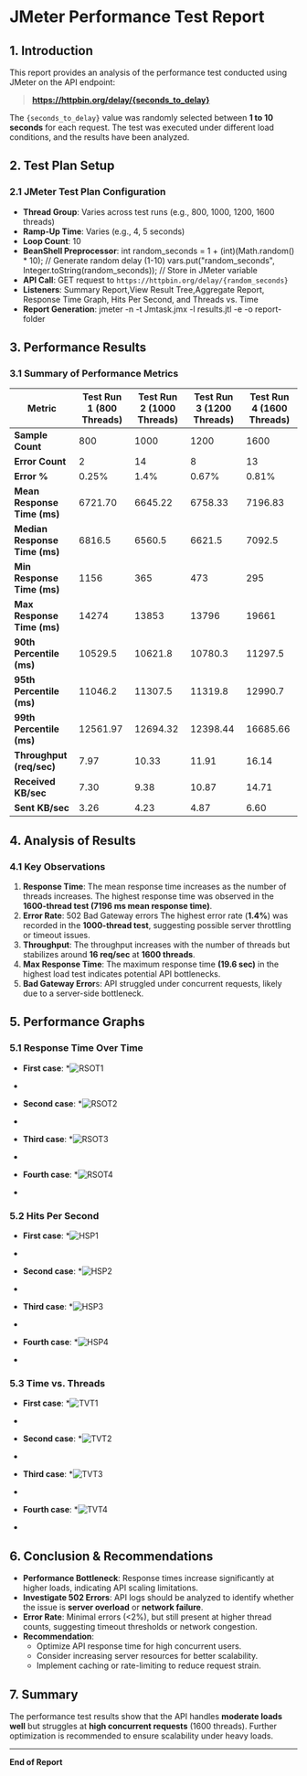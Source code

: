 # **JMeter Performance Test Report**

## **1. Introduction**
This report provides an analysis of the performance test conducted using JMeter on the API endpoint:
> **https://httpbin.org/delay/{seconds_to_delay}**

The `{seconds_to_delay}` value was randomly selected between **1 to 10 seconds** for each request. The test was executed under different load conditions, and the results have been analyzed.

## **2. Test Plan Setup**
### **2.1 JMeter Test Plan Configuration**
- **Thread Group**: Varies across test runs (e.g., 800, 1000, 1200, 1600 threads)
- **Ramp-Up Time**: Varies (e.g., 4, 5 seconds)
- **Loop Count**: 10
- **BeanShell Preprocessor**:  int random_seconds = 1 + (int)(Math.random() * 10);  // Generate random delay (1-10)
    vars.put("random_seconds", Integer.toString(random_seconds));  // Store in JMeter variable
- **API Call**: GET request to `https://httpbin.org/delay/{random_seconds}`
- **Listeners**: Summary Report,View Result Tree,Aggregate Report, Response Time Graph, Hits Per Second, and Threads vs. Time
- **Report Generation**: jmeter -n -t Jmtask.jmx -l results.jtl -e -o report-folder

## **3. Performance Results**

### **3.1 Summary of Performance Metrics**
| Metric | Test Run 1 (800 Threads) | Test Run 2 (1000 Threads) | Test Run 3 (1200 Threads) | Test Run 4 (1600 Threads) |
|--------|----------------|----------------|----------------|----------------|
| **Sample Count** | 800 | 1000 | 1200 | 1600 |
| **Error Count** | 2 | 14 | 8 | 13 |
| **Error %** | 0.25% | 1.4% | 0.67% | 0.81% |
| **Mean Response Time (ms)** | 6721.70 | 6645.22 | 6758.33 | 7196.83 |
| **Median Response Time (ms)** | 6816.5 | 6560.5 | 6621.5 | 7092.5 |
| **Min Response Time (ms)** | 1156 | 365 | 473 | 295 |
| **Max Response Time (ms)** | 14274 | 13853 | 13796 | 19661 |
| **90th Percentile (ms)** | 10529.5 | 10621.8 | 10780.3 | 11297.5 |
| **95th Percentile (ms)** | 11046.2 | 11307.5 | 11319.8 | 12990.7 |
| **99th Percentile (ms)** | 12561.97 | 12694.32 | 12398.44 | 16685.66 |
| **Throughput (req/sec)** | 7.97 | 10.33 | 11.91 | 16.14 |
| **Received KB/sec** | 7.30 | 9.38 | 10.87 | 14.71 |
| **Sent KB/sec** | 3.26 | 4.23 | 4.87 | 6.60 |

## **4. Analysis of Results**
### **4.1 Key Observations**
1. **Response Time**: The mean response time increases as the number of threads increases. The highest response time was observed in the **1600-thread test (7196 ms mean response time)**.
2. **Error Rate**:  502 Bad Gateway errors The highest error rate (**1.4%**) was recorded in the **1000-thread test**, suggesting possible server throttling or timeout issues.
3. **Throughput**: The throughput increases with the number of threads but stabilizes around **16 req/sec** at **1600 threads**.
4. **Max Response Time**: The maximum response time **(19.6 sec)** in the highest load test indicates potential API bottlenecks.
5. **Bad Gateway Error**s: API struggled under concurrent requests, likely due to a server-side bottleneck.

## **5. Performance Graphs**
### **5.1 Response Time Over Time**
- **First case**: 
*![RSOT1](https://github.com/user-attachments/assets/df9e0a9b-53e8-4f59-9eca-4f10ae8563d0)
*
- **Second case**: 
*![RSOT2](https://github.com/user-attachments/assets/8a9d3f96-cc50-473c-ae05-59db939b07f6)
*
- **Third case**: 
*![RSOT3](https://github.com/user-attachments/assets/bb90431f-1b65-48b7-83b8-a34e116b3ea4)
*
- **Fourth case**: 
*![RSOT4](https://github.com/user-attachments/assets/f113a3ee-1fc4-44cd-b63d-a329bb96e2a0)
*

### **5.2 Hits Per Second**
- **First case**: 
*![HSP1](https://github.com/user-attachments/assets/d1b82eae-a28a-44e2-9287-e6d83ee4ef92)
*
- **Second case**: 
*![HSP2](https://github.com/user-attachments/assets/a2aaac2f-12de-47cc-9e3a-7070b43609f0)
*
- **Third case**: 
*![HSP3](https://github.com/user-attachments/assets/e26b6e55-2673-4dff-9388-06e09046d150)
*
- **Fourth case**: 
*![HSP4](https://github.com/user-attachments/assets/e0c979bf-5f00-47dd-a9e8-8853f4a605e7)
*

### **5.3 Time vs. Threads**
- **First case**: 
*![TVT1](https://github.com/user-attachments/assets/0557d97b-16a6-4374-bbd5-d7cf51120f5b)
*
- **Second case**: 
*![TVT2](https://github.com/user-attachments/assets/f1bcb8d9-f564-441a-af38-848ea8b07b05)
*
- **Third case**: 
*![TVT3](https://github.com/user-attachments/assets/f1f9fe66-38c9-4cd5-809a-1277e9425ace)
*
- **Fourth case**: 
*![TVT4](https://github.com/user-attachments/assets/b55e5e51-1320-4c72-a00c-5b6c7dfd082b)
*

## **6. Conclusion & Recommendations**

- **Performance Bottleneck**: Response times increase significantly at higher loads, indicating API scaling limitations.
- **Investigate 502 Errors**: API logs should be analyzed to identify whether the issue is **server overload** or **network failure**.  
- **Error Rate**: Minimal errors (<2%), but still present at higher thread counts, suggesting timeout thresholds or network congestion.
- **Recommendation**:
  - Optimize API response time for high concurrent users.
  - Consider increasing server resources for better scalability.
  - Implement caching or rate-limiting to reduce request strain.

## **7. Summary**
The performance test results show that the API handles **moderate loads well** but struggles at **high concurrent requests** (1600 threads). Further optimization is recommended to ensure scalability under heavy loads.

---
**End of Report**

